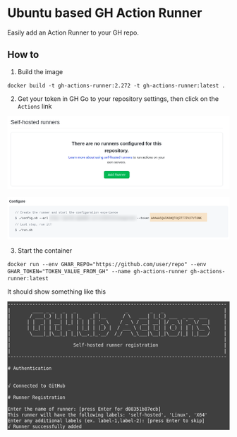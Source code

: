 # Ubuntu based GH Action Runner

Easily add an Action Runner to your GH repo.

## How to

1. Build the image
```
docker build -t gh-actions-runner:2.272 -t gh-actions-runner:latest .
```

2. Get your token in GH
Go to your repository settings, then click on the `Actions` link

![Add runner](./docs/gh-add-runner.png)

![Get token](./docs/gh-get-token.png)

3. Start the container
```
docker run --env GHAR_REPO="https://github.com/user/repo" --env GHAR_TOKEN="TOKEN_VALUE_FROM_GH" --name gh-actions-runner gh-actions-runner:latest
```

It should show something like this

![Runner added](./docs/gh-runner-started.png)